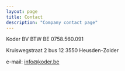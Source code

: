 ```yaml
---
layout: page
title: Contact
description: "Company contact page"
---
```


Koder BV
BTW BE 0758.560.091

Kruiswegstraat 2 bus 12
3550 Heusden-Zolder

e-mail: info@koder.be
